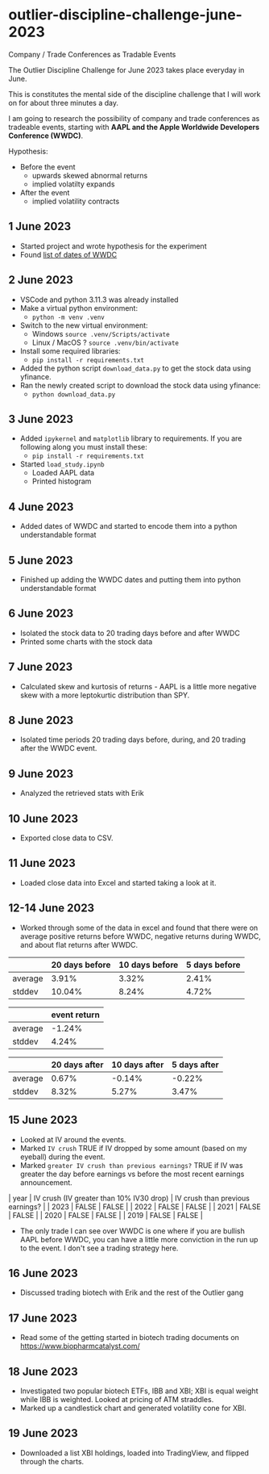 # outlier-discipline-challenge-june-2023
Company / Trade Conferences as Tradable Events

The Outlier Discipline Challenge for June 2023 takes place everyday in June. 

This is constitutes the mental side of the discipline challenge that I will work on for about three minutes a day.

I am going to research the possibility of company and trade conferences as tradeable events, starting with **AAPL and the Apple Worldwide Developers Conference (WWDC)**.

Hypothesis: 

* Before the event 
   * upwards skewed abnormal returns
   * implied volatilty expands
* After the event
   * implied volatility contracts

## 1 June 2023

* Started project and wrote hypothesis for the experiment
* Found [list of dates of WWDC](https://en.wikipedia.org/wiki/Worldwide_Developers_Conference)

## 2 June 2023

* VSCode and python 3.11.3 was already installed 
* Make a virtual python environment:
   * `python -m venv .venv`
* Switch to the new virtual environment:
   * Windows `source .venv/Scripts/activate`
   * Linux / MacOS ? `source .venv/bin/activate`
* Install some required libraries:
   * `pip install -r requirements.txt`
* Added the python script `download_data.py` to get the stock data using yfinance.
* Ran the newly created script to download the stock data using yfinance:
   * `python download_data.py`

## 3 June 2023

* Added `ipykernel` and `matplotlib` library to requirements. If you are following along you must install these:
   * `pip install -r requirements.txt`
* Started `load_study.ipynb`
   * Loaded AAPL data
   * Printed histogram

## 4 June 2023

* Added dates of WWDC and started to encode them into a python understandable format

## 5 June 2023

* Finished up adding the WWDC dates and putting them into python understandable format

## 6 June 2023

* Isolated the stock data to 20 trading days before and after WWDC
* Printed some charts with the stock data

## 7 June 2023

* Calculated skew and kurtosis of returns - AAPL is a little more negative skew with a more leptokurtic distribution than SPY.

## 8 June 2023

* Isolated time periods 20 trading days before, during, and 20 trading after the WWDC event.

## 9 June 2023

* Analyzed the retrieved stats with Erik

## 10 June 2023

* Exported close data to CSV.

## 11 June 2023

* Loaded close data into Excel and started taking a look at it.

## 12-14 June 2023

* Worked through some of the data in excel and found that there were on average positive returns before WWDC, negative returns during WWDC, and about flat returns after WWDC.

| | 20 days before | 10 days before | 5 days before |
| ----------- | ----------- | ----------- | ----------- |
| average	| 3.91%	| 3.32%	| 2.41% |
| stddev	| 10.04%	| 8.24%	| 4.72% |

| |	event return|
| ----------- | ----------- |
| average	| -1.24% |
| stddev	| 4.24% |


| |	20 days after	|10 days after	|5 days after |
| ----------- | ----------- | ----------- | ----------- |
|average	|0.67%	|-0.14%	|-0.22% |
|stddev	|8.32%	|5.27%	|3.47% |

## 15 June 2023

* Looked at IV around the events. 
* Marked `IV crush` TRUE if IV dropped by some amount (based on my eyeball) during the event. 
* Marked `greater IV crush than previous earnings?` TRUE if IV was greater the day before earnings vs before the most recent earnings announcement. 

| year | IV crush (IV greater than 10% IV30 drop) | IV crush than previous earnings? |
| 2023 | FALSE | FALSE |
| 2022 | FALSE | FALSE |
| 2021 | FALSE | FALSE |
| 2020 | FALSE | FALSE |
| 2019 | FALSE | FALSE |

* The only trade I can see over WWDC is one where if you are bullish AAPL before WWDC, you can have a little more conviction in the run up to the event. I don't see a trading strategy here.

## 16 June 2023

* Discussed trading biotech with Erik and the rest of the Outlier gang 

## 17 June 2023

* Read some of the getting started in biotech trading documents on https://www.biopharmcatalyst.com/

## 18 June 2023

* Investigated two popular biotech ETFs, IBB and XBI; XBI is equal weight while IBB is weighted. Looked at pricing of ATM straddles. 
* Marked up a candlestick chart and generated volatility cone for XBI.

## 19 June 2023

* Downloaded a list XBI holdings, loaded into TradingView, and flipped through the charts. 